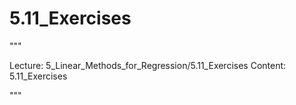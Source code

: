 # 5.11_Exercises

"""

Lecture: 5_Linear_Methods_for_Regression/5.11_Exercises
Content: 5.11_Exercises

"""

